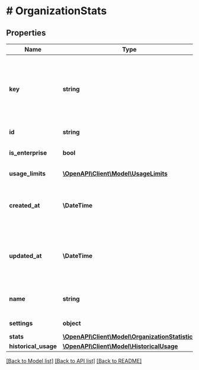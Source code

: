 # # OrganizationStats

## Properties

Name | Type | Description | Notes
------------ | ------------- | ------------- | -------------
**key** | **string** | A URL-friendly name of the organization (i.e: slug). You will be able to query later using this key instead of the id (UUID) of the organization. |
**id** | **string** | Unique id of the organization |
**is_enterprise** | **bool** | Is this an enterprise account? |
**usage_limits** | [**\OpenAPI\Client\Model\UsageLimits**](UsageLimits.md) | Usage limits for this organization | [optional]
**created_at** | **\DateTime** | Date and time when the organization was created (ISO_8601 format). |
**updated_at** | **\DateTime** | Date and time when the organization was last updated/modified (ISO_8601 format). |
**name** | **string** | The name of the organization, usually it&#39;s your company&#39;s name. |
**settings** | **object** | the settings for this project | [optional]
**stats** | [**\OpenAPI\Client\Model\OrganizationStatistics**](OrganizationStatistics.md) |  |
**historical_usage** | [**\OpenAPI\Client\Model\HistoricalUsage**](HistoricalUsage.md) |  |

[[Back to Model list]](../../README.md#models) [[Back to API list]](../../README.md#endpoints) [[Back to README]](../../README.md)
